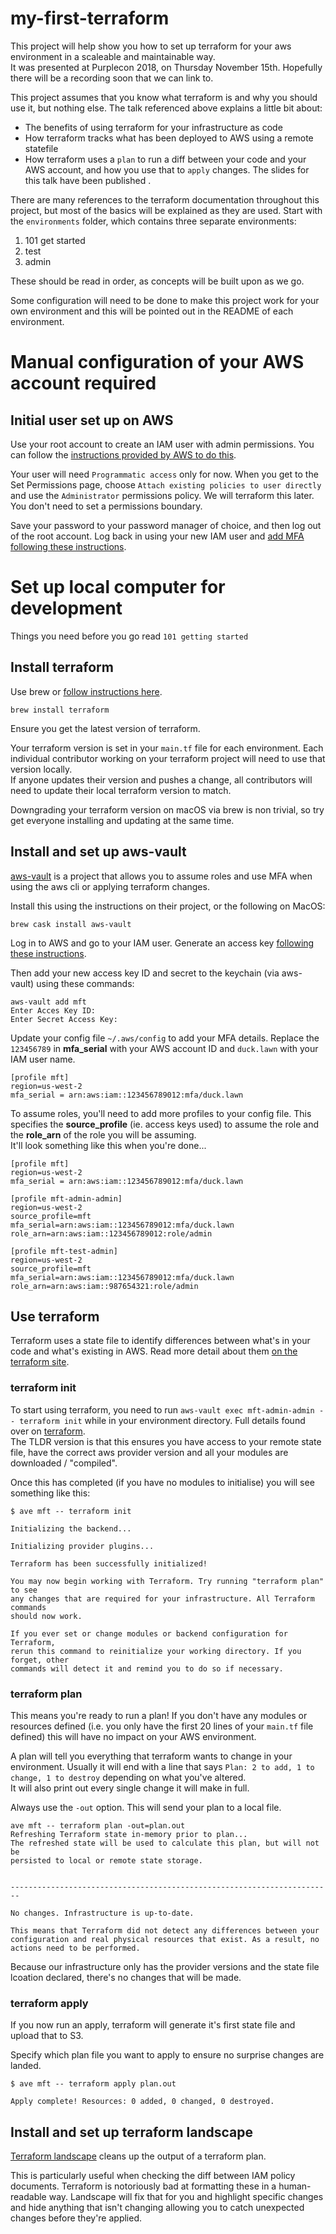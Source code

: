 # my-first-terraform  

This project will help show you how to set up terraform for your aws environment in a scaleable and maintainable way.  
It was presented at Purplecon 2018, on Thursday November 15th. Hopefully there will be a recording soon that we can link to.

This project assumes that you know what terraform is and why you should use it, but nothing else. The talk referenced above explains a little bit about:
* The benefits of using terraform for your infrastructure as code
* How terraform tracks what has been deployed to AWS using a remote statefile
* How terraform uses a `plan` to run a diff between your code and your AWS account, and how you use that to `apply` changes.
The slides for this talk have been published <link tbc>.

There are many references to the terraform documentation throughout this project, but most of the basics will be explained as they are used.
Start with the `environments` folder, which contains three separate environments:

1. 101 get started
2. test
3. admin

These should be read in order, as concepts will be built upon as we go.  

Some configuration will need to be done to make this project work for your own environment and this will be pointed out in the README of each environment. 


# Manual configuration of your AWS account required

## Initial user set up on AWS
Use your root account to create an IAM user with admin permissions. You can follow the [instructions provided by AWS to do this](https://docs.aws.amazon.com/IAM/latest/UserGuide/id_users_create.html#id_users_create_console).  

Your user will need `Programmatic access` only for now. When you get to the Set Permissions page, choose `Attach existing policies to user directly` and use the `Administrator` permissions policy. We will terraform this later. You don't need to set a permissions boundary.

Save your password to your password manager of choice, and then log out of the root account. Log back in using your new IAM user and [add MFA following these instructions](https://docs.aws.amazon.com/IAM/latest/UserGuide/id_credentials_mfa_enable_virtual.html).

# Set up local computer for development

Things you need before you go read `101 getting started`

## Install terraform

Use brew or [follow instructions here](https://www.terraform.io/downloads.html).

`brew install terraform`  

Ensure you get the latest version of terraform.  

Your terraform version is set in your `main.tf` file for each environment. Each individual contributor working on your terraform project will need to use that version locally.  
If anyone updates their version and pushes a change, all contributors will need to update their local terraform version to match.

Downgrading your terraform version on macOS via brew is non trivial, so try get everyone installing and updating at the same time.


## Install and set up aws-vault

[aws-vault](https://github.com/99designs/aws-vault) is a project that allows you to assume roles and use MFA when using the aws cli or applying terraform changes. 

Install this using the instructions on their project, or the following on MacOS: 

`brew cask install aws-vault`  

Log in to AWS and go to your IAM user. Generate an access key [following these instructions](https://docs.aws.amazon.com/IAM/latest/UserGuide/id_credentials_access-keys.html#Using_CreateAccessKey).

Then add your new access key ID and secret to the keychain (via aws-vault) using these commands:  
```
aws-vault add mft
Enter Acces Key ID:  
Enter Secret Access Key:  
```

Update your config file `~/.aws/config` to add your MFA details. Replace the `123456789` in **mfa_serial** with your AWS account ID and `duck.lawn` with your IAM user name.  

```
[profile mft]
region=us-west-2
mfa_serial = arn:aws:iam::123456789012:mfa/duck.lawn
```

To assume roles, you'll need to add more profiles to your config file. This specifies the **source_profile** (ie. access keys used) to assume the role and the **role_arn** of the role you will be assuming.  
It'll look something like this when you're done...
```
[profile mft]
region=us-west-2
mfa_serial = arn:aws:iam::123456789012:mfa/duck.lawn

[profile mft-admin-admin]
region=us-west-2
source_profile=mft
mfa_serial=arn:aws:iam::123456789012:mfa/duck.lawn
role_arn=arn:aws:iam::123456789012:role/admin

[profile mft-test-admin]
region=us-west-2
source_profile=mft
mfa_serial=arn:aws:iam::123456789012:mfa/duck.lawn
role_arn=arn:aws:iam::987654321:role/admin
```


## Use terraform 

Terraform uses a state file to identify differences between what's in your code and what's existing in AWS. Read more detail about them [on the terraform site](https://www.terraform.io/docs/state/purpose.html).  

### terraform init 

To start using terraform, you need to run `aws-vault exec mft-admin-admin -- terraform init` while in your environment directory. Full details found over on [terraform](https://www.terraform.io/docs/commands/init.html).  
The TLDR version is that this ensures you have access to your remote state file, have the correct aws provider version and all your modules are downloaded / "compiled".

Once this has completed (if you have no modules to initialise) you will see something like this:
```
$ ave mft -- terraform init

Initializing the backend...

Initializing provider plugins...

Terraform has been successfully initialized!

You may now begin working with Terraform. Try running "terraform plan" to see
any changes that are required for your infrastructure. All Terraform commands
should now work.

If you ever set or change modules or backend configuration for Terraform,
rerun this command to reinitialize your working directory. If you forget, other
commands will detect it and remind you to do so if necessary.
```

### terraform plan

This means you're ready to run a plan! If you don't have any modules or resources defined (i.e. you only have the first 20 lines of your `main.tf` file defined) this will have no impact on your AWS environment.

A plan will tell you everything that terraform wants to change in your environment. Usually it will end with a line that says `Plan: 2 to add, 1 to change, 1 to destroy` depending on what you've altered.  
It will also print out every single change it will make in full.  

Always use the `-out` option. This will send your plan to a local file.  
```
ave mft -- terraform plan -out=plan.out
Refreshing Terraform state in-memory prior to plan...
The refreshed state will be used to calculate this plan, but will not be
persisted to local or remote state storage.


------------------------------------------------------------------------

No changes. Infrastructure is up-to-date.

This means that Terraform did not detect any differences between your
configuration and real physical resources that exist. As a result, no
actions need to be performed.
```

Because our infrastructure only has the provider versions and the state file lcoation declared, there's no changes that will be made.

### terraform apply

If you now run an apply, terraform will generate it's first state file and upload that to S3.  

Specify which plan file you want to apply to ensure no surprise changes are landed.  
```
$ ave mft -- terraform apply plan.out

Apply complete! Resources: 0 added, 0 changed, 0 destroyed.
```

## Install and set up terraform landscape

[Terraform landscape](https://github.com/coinbase/terraform-landscape) cleans up the output of a terraform plan.  

This is particularly useful when checking the diff between IAM policy documents. Terraform is notoriously bad at formatting these in a human-readable way. Landscape will fix that for you and highlight specific changes and hide anything that isn't changing allowing you to catch unexpected changes before they're applied.
